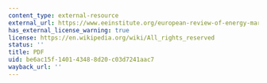 ```yaml
---
content_type: external-resource
external_url: https://www.eeinstitute.org/european-review-of-energy-market/EREM%205_Article%20Ignacio%20J.%20Perez-Arriaga.pdf
has_external_license_warning: true
license: https://en.wikipedia.org/wiki/All_rights_reserved
status: ''
title: PDF
uid: be6ac15f-1401-4348-8d20-c03d7241aac7
wayback_url: ''
---
```

